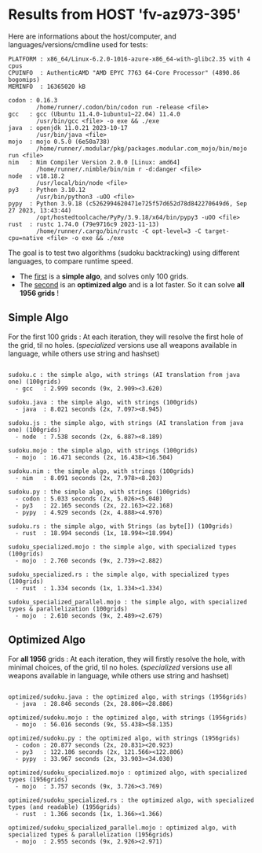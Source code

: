 # Results from HOST 'fv-az973-395'

Here are informations about the host/computer, and languages/versions/cmdline used for tests:
```
PLATFORM : x86_64/Linux-6.2.0-1016-azure-x86_64-with-glibc2.35 with 4 cpus
CPUINFO  : AuthenticAMD "AMD EPYC 7763 64-Core Processor" (4890.86 bogomips)
MEMINFO  : 16365020 kB

codon : 0.16.3
        /home/runner/.codon/bin/codon run -release <file>
gcc   : gcc (Ubuntu 11.4.0-1ubuntu1~22.04) 11.4.0
        /usr/bin/gcc <file> -o exe && ./exe
java  : openjdk 11.0.21 2023-10-17
        /usr/bin/java <file>
mojo  : mojo 0.5.0 (6e50a738)
        /home/runner/.modular/pkg/packages.modular.com_mojo/bin/mojo run <file>
nim   : Nim Compiler Version 2.0.0 [Linux: amd64]
        /home/runner/.nimble/bin/nim r -d:danger <file>
node  : v18.18.2
        /usr/local/bin/node <file>
py3   : Python 3.10.12
        /usr/bin/python3 -uOO <file>
pypy  : Python 3.9.18 (c5262994620471e725f57d652d78d842270649d6, Sep 27 2023, 13:43:44)
        /opt/hostedtoolcache/PyPy/3.9.18/x64/bin/pypy3 -uOO <file>
rust  : rustc 1.74.0 (79e9716c9 2023-11-13)
        /home/runner/.cargo/bin/rustc -C opt-level=3 -C target-cpu=native <file> -o exe && ./exe

```

The goal is to test two algorithms (sudoku backtracking) using different languages, to compare runtime speed.

- The [first](sudoku.py) is a **simple algo**, and solves only 100 grids.
- The [second](optimized/sudoku.py) is an **optimized algo** and is a lot faster. So it can solve **all 1956 grids** !

## Simple Algo

For the first 100 grids : At each iteration, they will resolve the first hole of the grid, til no holes.
(*specialized* versions use all weapons available in language, while others use string and hashset)
```

sudoku.c : the simple algo, with strings (AI translation from java one) (100grids)
  - gcc   : 2.999 seconds (9x, 2.909><3.620)

sudoku.java : the simple algo, with strings (100grids)
  - java  : 8.021 seconds (2x, 7.097><8.945)

sudoku.js : the simple algo, with strings (AI translation from java one) (100grids)
  - node  : 7.538 seconds (2x, 6.887><8.189)

sudoku.mojo : the simple algo, with strings (100grids)
  - mojo  : 16.471 seconds (2x, 16.438><16.504)

sudoku.nim : the simple algo, with strings (100grids)
  - nim   : 8.091 seconds (2x, 7.978><8.203)

sudoku.py : the simple algo, with strings (100grids)
  - codon : 5.033 seconds (2x, 5.026><5.040)
  - py3   : 22.165 seconds (2x, 22.163><22.168)
  - pypy  : 4.929 seconds (2x, 4.888><4.970)

sudoku.rs : the simple algo, with Strings (as byte[]) (100grids)
  - rust  : 18.994 seconds (1x, 18.994><18.994)

sudoku_specialized.mojo : the simple algo, with specialized types (100grids)
  - mojo  : 2.760 seconds (9x, 2.739><2.882)

sudoku_specialized.rs : the simple algo, with specialized types (100grids)
  - rust  : 1.334 seconds (1x, 1.334><1.334)

sudoku_specialized_parallel.mojo : the simple algo, with specialized types & parallelization (100grids)
  - mojo  : 2.610 seconds (9x, 2.489><2.679)

```

## Optimized Algo

For **all 1956** grids : At each iteration, they will firstly resolve the hole, with minimal choices, of the grid, til no holes.
(*specialized* versions use all weapons available in language, while others use string and hashset)

```

optimized/sudoku.java : the optimized algo, with strings (1956grids)
  - java  : 28.846 seconds (2x, 28.806><28.886)

optimized/sudoku.mojo : the optimized algo, with strings (1956grids)
  - mojo  : 56.016 seconds (9x, 55.438><58.135)

optimized/sudoku.py : the optimized algo, with strings (1956grids)
  - codon : 20.877 seconds (2x, 20.831><20.923)
  - py3   : 122.186 seconds (2x, 121.566><122.806)
  - pypy  : 33.967 seconds (2x, 33.903><34.030)

optimized/sudoku_specialized.mojo : optimized algo, with specialized types (1956grids)
  - mojo  : 3.757 seconds (9x, 3.726><3.769)

optimized/sudoku_specialized.rs : the optimized algo, with specialized types (and readable) (1956grids)
  - rust  : 1.366 seconds (1x, 1.366><1.366)

optimized/sudoku_specialized_parallel.mojo : optimized algo, with specialized types & parallelization (1956grids)
  - mojo  : 2.955 seconds (9x, 2.926><2.971)

```


